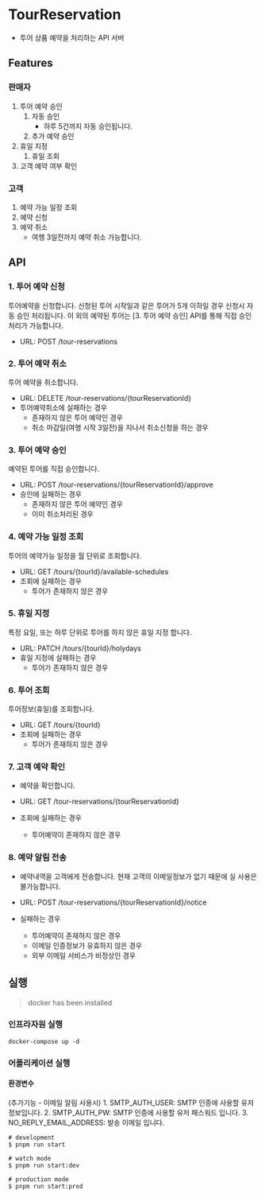 # TourReservation

- 투어 상품 예약을 처리하는 API 서버

## Features

### 판매자

1. 투어 예약 승인
    1. 자동 승인
        - 하루 5건까지 자동 승인됩니다.
    2. 추가 예약 승인
2. 휴일 지정
    1. 휴일 조회
3. 고객 예약 여부 확인

### 고객

1. 예약 가능 일정 조회
2. 예약 신청
3. 예약 취소
    - 여행 3일전까지 예약 취소 가능합니다.

## API

### 1. 투어 예약 신청

투어예약을 신청합니다.
신청된 투어 시작일과 같은 투어가 5개 이하일 경우 신청시 자동 승인 처리됩니다.
이 외의 예약된 투어는 [3. 투어 예약 승인] API를 통해 직접 승인 처리가 가능합니다.

- URL: POST /tour-reservations

### 2. 투어 예약 취소

투어 예약을 취소합니다.

- URL: DELETE /tour-reservations/{tourReservationId}
- 투어예약취소에 실패하는 경우
  - 존재하지 않은 투어 예약인 경우
  - 취소 마감일(여행 시작 3일전)을 지나서 취소신청을 하는 경우

### 3. 투어 예약 승인

예약된 투어를 직접 승인합니다.

- URL: POST /tour-reservations/{tourReservationId}/approve
- 승인에 실패하는 경우
  - 존재하지 않은 투어 예약인 경우
  - 이미 취소처리된 경우

### 4. 예약 가능 일정 조회

  투어의 예약가능 일정을 월 단위로 조회합니다.

- URL: GET /tours/{tourId}/available-schedules
- 조회에 실패하는 경우
  - 투어가 존재하지 않은 경우

### 5. 휴일 지정
  
  특정 요일, 또는 하루 단위로 투어를 하지 않은 휴일 지정 합니다.

- URL: PATCH /tours/{tourId}/holydays
- 휴일 지정에 실패하는 경우
  - 투어가 존재하지 않은 경우

### 6. 투어 조회

  투어정보(휴일)를 조회합니다.

- URL: GET /tours/{tourId}
- 조회에 실패하는 경우
  - 투어가 존재하지 않은 경우

### 7. 고객 예약 확인

- 예약을 확인합니다.

- URL: GET /tour-reservations/{tourReservationId}
- 조회에 실패하는 경우
  - 투어예약이 존재하지 않은 경우

### 8. 예약 알림 전송

- 예약내역을 고객에게 전송합니다. 현재 고객의 이메일정보가 없기 때문에 실 사용은 불가능합니다.

- URL: POST /tour-reservations/{tourReservationId}/notice
- 실패하는 경우
  - 투어예약이 존재하지 않은 경우
  - 이메일 인증정보가 유효하지 않은 경우
  - 외부 이메일 서비스가 비정상인 경우
  
## 실행

> docker has been installed

### 인프라자원 실행

`docker-compose up -d`

### 어플리케이션 실행

#### 환경변수

(추가기능 - 이메일 알림 사용시)
    1. SMTP_AUTH_USER: SMTP 인증에 사용할 유저 정보입니다.
    2. SMTP_AUTH_PW: SMTP 인증에 사용할 유저 패스워드 입니다.
    3. NO_REPLY_EMAIL_ADDRESS: 발송 이메일 입니다.

```text
# development
$ pnpm run start

# watch mode
$ pnpm run start:dev

# production mode
$ pnpm run start:prod
```
